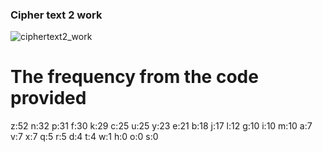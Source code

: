 ### Cipher text 2 work
![ciphertext2_work](https://user-images.githubusercontent.com/35582387/92430628-fa7bf600-f15a-11ea-83be-126aa0fd3125.jpg)

# The frequency from the code provided
z:52
n:32
p:31
f:30
k:29
c:25
u:25
y:23
e:21
b:18
j:17
l:12
g:10
i:10
m:10
a:7
v:7
x:7
q:5
r:5
d:4
t:4
w:1
h:0
o:0
s:0
